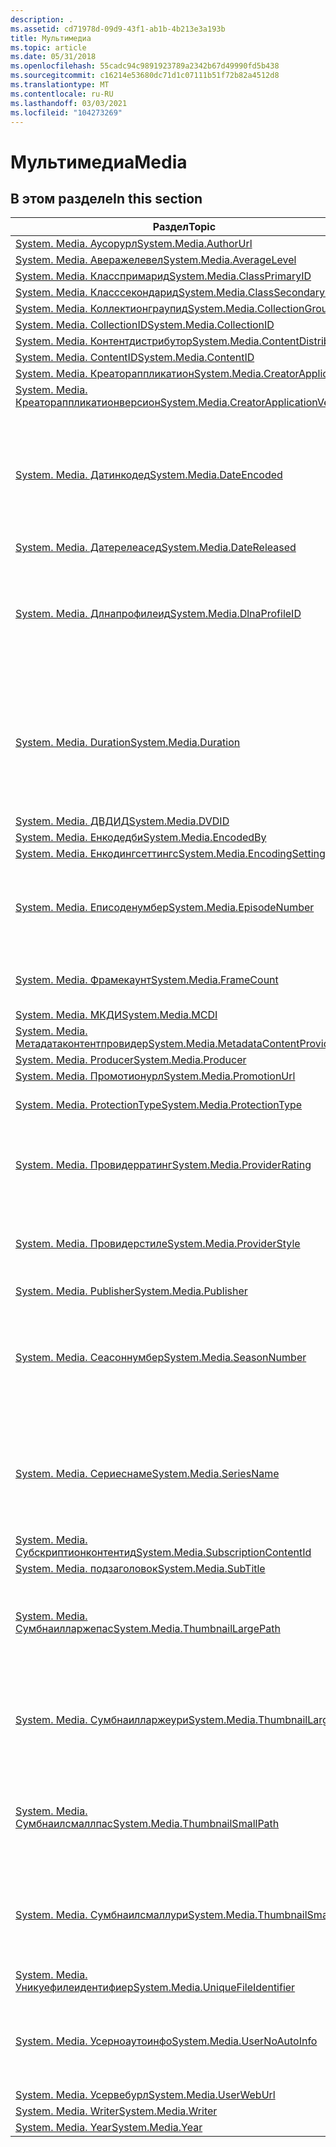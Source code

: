 ```yaml
---
description: .
ms.assetid: cd71978d-09d9-43f1-ab1b-4b213e3a193b
title: Мультимедиа
ms.topic: article
ms.date: 05/31/2018
ms.openlocfilehash: 55cadc94c9891923789a2342b67d49990fd5b438
ms.sourcegitcommit: c16214e53680dc71d1c07111b51f72b82a4512d8
ms.translationtype: MT
ms.contentlocale: ru-RU
ms.lasthandoff: 03/03/2021
ms.locfileid: "104273269"
---
```

# <a name="media"></a><span data-ttu-id="dac93-103">Мультимедиа</span><span class="sxs-lookup"><span data-stu-id="dac93-103">Media</span></span>

## <a name="in-this-section"></a><span data-ttu-id="dac93-104">В этом разделе</span><span class="sxs-lookup"><span data-stu-id="dac93-104">In this section</span></span>



| <span data-ttu-id="dac93-105">Раздел</span><span class="sxs-lookup"><span data-stu-id="dac93-105">Topic</span></span>                                                                                                        | <span data-ttu-id="dac93-106">Описание</span><span class="sxs-lookup"><span data-stu-id="dac93-106">Description</span></span>                                                                                                            |
|--------------------------------------------------------------------------------------------------------------|------------------------------------------------------------------------------------------------------------------------|
| [<span data-ttu-id="dac93-107">System. Media. Аусорурл</span><span class="sxs-lookup"><span data-stu-id="dac93-107">System.Media.AuthorUrl</span></span>](./props-system-media-authorurl.md)<br/>                                 |                                                                                                                        |
| [<span data-ttu-id="dac93-108">System. Media. Аверажелевел</span><span class="sxs-lookup"><span data-stu-id="dac93-108">System.Media.AverageLevel</span></span>](./props-system-media-averagelevel.md)<br/>                           |                                                                                                                        |
| [<span data-ttu-id="dac93-109">System. Media. Класспримарид</span><span class="sxs-lookup"><span data-stu-id="dac93-109">System.Media.ClassPrimaryID</span></span>](./props-system-media-classprimaryid.md)<br/>                       |                                                                                                                        |
| [<span data-ttu-id="dac93-110">System. Media. Класссекондарид</span><span class="sxs-lookup"><span data-stu-id="dac93-110">System.Media.ClassSecondaryID</span></span>](./props-system-media-classsecondaryid.md)<br/>                   |                                                                                                                        |
| [<span data-ttu-id="dac93-111">System. Media. Коллектионграупид</span><span class="sxs-lookup"><span data-stu-id="dac93-111">System.Media.CollectionGroupID</span></span>](./props-system-media-collectiongroupid.md)<br/>                 |                                                                                                                        |
| [<span data-ttu-id="dac93-112">System. Media. CollectionID</span><span class="sxs-lookup"><span data-stu-id="dac93-112">System.Media.CollectionID</span></span>](./props-system-media-collectionid.md)<br/>                           |                                                                                                                        |
| [<span data-ttu-id="dac93-113">System. Media. Контентдистрибутор</span><span class="sxs-lookup"><span data-stu-id="dac93-113">System.Media.ContentDistributor</span></span>](./props-system-media-contentdistributor.md)<br/>               |                                                                                                                        |
| [<span data-ttu-id="dac93-114">System. Media. ContentID</span><span class="sxs-lookup"><span data-stu-id="dac93-114">System.Media.ContentID</span></span>](./props-system-media-contentid.md)<br/>                                 |                                                                                                                        |
| [<span data-ttu-id="dac93-115">System. Media. Креатораппликатион</span><span class="sxs-lookup"><span data-stu-id="dac93-115">System.Media.CreatorApplication</span></span>](./props-system-media-creatorapplication.md)<br/>               |                                                                                                                        |
| [<span data-ttu-id="dac93-116">System. Media. Креатораппликатионверсион</span><span class="sxs-lookup"><span data-stu-id="dac93-116">System.Media.CreatorApplicationVersion</span></span>](./props-system-media-creatorapplicationversion.md)<br/> |                                                                                                                        |
| [<span data-ttu-id="dac93-117">System. Media. Датинкодед</span><span class="sxs-lookup"><span data-stu-id="dac93-117">System.Media.DateEncoded</span></span>](./props-system-media-dateencoded.md)<br/>                             | <span data-ttu-id="dac93-118">Представляет дату и время кодирования файла.</span><span class="sxs-lookup"><span data-stu-id="dac93-118">Represents the date and time the file was encoded.</span></span> <span data-ttu-id="dac93-119">Дата и время находятся в формате UTC (в документе, а не в файловой системе).</span><span class="sxs-lookup"><span data-stu-id="dac93-119">The DateTime is in UTC (in the doc, not file system).</span></span><br/>    |
| [<span data-ttu-id="dac93-120">System. Media. Датерелеасед</span><span class="sxs-lookup"><span data-stu-id="dac93-120">System.Media.DateReleased</span></span>](./props-system-media-datereleased.md)<br/>                           |                                                                                                                        |
| [<span data-ttu-id="dac93-121">System. Media. Длнапрофилеид</span><span class="sxs-lookup"><span data-stu-id="dac93-121">System.Media.DlnaProfileID</span></span>](props-system-media-dlnaprofileid.md)<br/>                                | <span data-ttu-id="dac93-122">Идентификатор профиля DLNA для мультимедийного содержимого, определяемый стандартом DLNA.</span><span class="sxs-lookup"><span data-stu-id="dac93-122">The DLNA profile ID for media content, defined by DLNA standards.</span></span><br/>                                           |
| [<span data-ttu-id="dac93-123">System. Media. Duration</span><span class="sxs-lookup"><span data-stu-id="dac93-123">System.Media.Duration</span></span>](./props-system-media-duration.md)<br/>                                   | <span data-ttu-id="dac93-124">Представляет фактическое время воспроизведения файла мультимедиа и измеряется в единицах 100 нс, а не миллисекундах.</span><span class="sxs-lookup"><span data-stu-id="dac93-124">Represents the actual play time of a media file and is measured in 100ns units, not milliseconds.</span></span><br/>           |
| [<span data-ttu-id="dac93-125">System. Media. ДВДИД</span><span class="sxs-lookup"><span data-stu-id="dac93-125">System.Media.DVDID</span></span>](./props-system-media-dvdid.md)<br/>                                         |                                                                                                                        |
| [<span data-ttu-id="dac93-126">System. Media. Енкодедби</span><span class="sxs-lookup"><span data-stu-id="dac93-126">System.Media.EncodedBy</span></span>](./props-system-media-encodedby.md)<br/>                                 |                                                                                                                        |
| [<span data-ttu-id="dac93-127">System. Media. Енкодингсеттингс</span><span class="sxs-lookup"><span data-stu-id="dac93-127">System.Media.EncodingSettings</span></span>](./props-system-media-encodingsettings.md)<br/>                   |                                                                                                                        |
| [<span data-ttu-id="dac93-128">System. Media. Еписоденумбер</span><span class="sxs-lookup"><span data-stu-id="dac93-128">System.Media.EpisodeNumber</span></span>](props-system-media-episodenumber.md)<br/>                                | <span data-ttu-id="dac93-129">1 монотонно увеличивающееся число, соответствующее эпизоду представления</span><span class="sxs-lookup"><span data-stu-id="dac93-129">A 1 based monotonically incremented number that corresponds to the episode of the show</span></span><br/>                      |
| [<span data-ttu-id="dac93-130">System. Media. Фрамекаунт</span><span class="sxs-lookup"><span data-stu-id="dac93-130">System.Media.FrameCount</span></span>](./props-system-media-framecount.md)<br/>                               | <span data-ttu-id="dac93-131">Указывает число кадров для изображения.</span><span class="sxs-lookup"><span data-stu-id="dac93-131">Indicates the frame count for the image.</span></span><br/>                                                                    |
| [<span data-ttu-id="dac93-132">System. Media. МКДИ</span><span class="sxs-lookup"><span data-stu-id="dac93-132">System.Media.MCDI</span></span>](./props-system-media-mcdi.md)<br/>                                           |                                                                                                                        |
| [<span data-ttu-id="dac93-133">System. Media. Метадатаконтентпровидер</span><span class="sxs-lookup"><span data-stu-id="dac93-133">System.Media.MetadataContentProvider</span></span>](./props-system-media-metadatacontentprovider.md)<br/>     |                                                                                                                        |
| [<span data-ttu-id="dac93-134">System. Media. Producer</span><span class="sxs-lookup"><span data-stu-id="dac93-134">System.Media.Producer</span></span>](./props-system-media-producer.md)<br/>                                   |                                                                                                                        |
| [<span data-ttu-id="dac93-135">System. Media. Промотионурл</span><span class="sxs-lookup"><span data-stu-id="dac93-135">System.Media.PromotionUrl</span></span>](./props-system-media-promotionurl.md)<br/>                           |                                                                                                                        |
| [<span data-ttu-id="dac93-136">System. Media. ProtectionType</span><span class="sxs-lookup"><span data-stu-id="dac93-136">System.Media.ProtectionType</span></span>](./props-system-media-protectiontype.md)<br/>                       | <span data-ttu-id="dac93-137">Описывает тип защиты носителей.</span><span class="sxs-lookup"><span data-stu-id="dac93-137">Describes the type of media protection.</span></span><br/>                                                                     |
| [<span data-ttu-id="dac93-138">System. Media. Провидерратинг</span><span class="sxs-lookup"><span data-stu-id="dac93-138">System.Media.ProviderRating</span></span>](./props-system-media-providerrating.md)<br/>                       | <span data-ttu-id="dac93-139">Оценка (0-99), предоставляемая поставщиком метаданных.</span><span class="sxs-lookup"><span data-stu-id="dac93-139">The rating (0 - 99) supplied by metadata provider.</span></span><br/>                                                          |
| [<span data-ttu-id="dac93-140">System. Media. Провидерстиле</span><span class="sxs-lookup"><span data-stu-id="dac93-140">System.Media.ProviderStyle</span></span>](./props-system-media-providerstyle.md)<br/>                         | <span data-ttu-id="dac93-141">Стиль музыки или видео, предоставляемый поставщиком метаданных.</span><span class="sxs-lookup"><span data-stu-id="dac93-141">The style of music or video, supplied by metadata provider.</span></span><br/>                                                 |
| [<span data-ttu-id="dac93-142">System. Media. Publisher</span><span class="sxs-lookup"><span data-stu-id="dac93-142">System.Media.Publisher</span></span>](./props-system-media-publisher.md)<br/>                                 |                                                                                                                        |
| [<span data-ttu-id="dac93-143">System. Media. Сеасоннумбер</span><span class="sxs-lookup"><span data-stu-id="dac93-143">System.Media.SeasonNumber</span></span>](props-system-media-seasonnumber.md)<br/>                                  | <span data-ttu-id="dac93-144">1 монотонно увеличивающееся число, соответствующее сезону, которое было впервые представлено</span><span class="sxs-lookup"><span data-stu-id="dac93-144">A 1 based monotonically incremented number that corresponds to the season that the show was first presented</span></span><br/> |
| [<span data-ttu-id="dac93-145">System. Media. Сериеснаме</span><span class="sxs-lookup"><span data-stu-id="dac93-145">System.Media.SeriesName</span></span>](props-system-media-seriesname.md)<br/>                                      | <span data-ttu-id="dac93-146">Имя, представляющее конкретные ряды, например подкаст или записанные телевизионные серии.</span><span class="sxs-lookup"><span data-stu-id="dac93-146">A name that represents a specific series, such as a podcast or recorded television series.</span></span><br/>                  |
| [<span data-ttu-id="dac93-147">System. Media. Субскриптионконтентид</span><span class="sxs-lookup"><span data-stu-id="dac93-147">System.Media.SubscriptionContentId</span></span>](./props-system-media-subscriptioncontentid.md)<br/>         |                                                                                                                        |
| [<span data-ttu-id="dac93-148">System. Media. подзаголовок</span><span class="sxs-lookup"><span data-stu-id="dac93-148">System.Media.SubTitle</span></span>](./props-system-media-subtitle.md)<br/>                                   |                                                                                                                        |
| [<span data-ttu-id="dac93-149">System. Media. Сумбнаилларжепас</span><span class="sxs-lookup"><span data-stu-id="dac93-149">System.Media.ThumbnailLargePath</span></span>](props-system-media-thumbnaillargepath.md)<br/>                      | <span data-ttu-id="dac93-150">Путь файловой системы к большому эскизу элемента мультимедиа.</span><span class="sxs-lookup"><span data-stu-id="dac93-150">Filesystem path to the large thumbnail representation of the media item.</span></span><br/>                                    |
| [<span data-ttu-id="dac93-151">System. Media. Сумбнаилларжеури</span><span class="sxs-lookup"><span data-stu-id="dac93-151">System.Media.ThumbnailLargeUri</span></span>](props-system-media-thumbnaillargeuri.md)<br/>                        | <span data-ttu-id="dac93-152">Универсальный код ресурса (URI) представления большого эскиза элемента мультимедиа.</span><span class="sxs-lookup"><span data-stu-id="dac93-152">Uri of the large thumbnail representation of the media item.</span></span><br/>                                                |
| [<span data-ttu-id="dac93-153">System. Media. Сумбнаилсмаллпас</span><span class="sxs-lookup"><span data-stu-id="dac93-153">System.Media.ThumbnailSmallPath</span></span>](props-system-media-thumbnailsmallpath.md)<br/>                      | <span data-ttu-id="dac93-154">Путь файловой системы к большому эскизу элемента мультимедиа.</span><span class="sxs-lookup"><span data-stu-id="dac93-154">Filesystem path to the large thumbnail representation of the media item.</span></span><br/>                                    |
| [<span data-ttu-id="dac93-155">System. Media. Сумбнаилсмаллури</span><span class="sxs-lookup"><span data-stu-id="dac93-155">System.Media.ThumbnailSmallUri</span></span>](props-system-media-thumbnailsmalluri.md)<br/>                        | <span data-ttu-id="dac93-156">Универсальный код ресурса (URI) представления большого эскиза элемента мультимедиа.</span><span class="sxs-lookup"><span data-stu-id="dac93-156">Uri of the large thumbnail representation of the media item.</span></span><br/>                                                |
| [<span data-ttu-id="dac93-157">System. Media. Уникуефилеидентифиер</span><span class="sxs-lookup"><span data-stu-id="dac93-157">System.Media.UniqueFileIdentifier</span></span>](./props-system-media-uniquefileidentifier.md)<br/>           |                                                                                                                        |
| [<span data-ttu-id="dac93-158">System. Media. Усерноаутоинфо</span><span class="sxs-lookup"><span data-stu-id="dac93-158">System.Media.UserNoAutoInfo</span></span>](./props-system-media-usernoautoinfo.md)<br/>                       | <span data-ttu-id="dac93-159">Если значение — true, не изменяйте метаданные этого файла.</span><span class="sxs-lookup"><span data-stu-id="dac93-159">If true, do not alter this file's metadata.</span></span> <span data-ttu-id="dac93-160">Устанавливается пользователем.</span><span class="sxs-lookup"><span data-stu-id="dac93-160">Set by user.</span></span><br/>                                                    |
| [<span data-ttu-id="dac93-161">System. Media. Усервебурл</span><span class="sxs-lookup"><span data-stu-id="dac93-161">System.Media.UserWebUrl</span></span>](./props-system-media-userweburl.md)<br/>                               |                                                                                                                        |
| [<span data-ttu-id="dac93-162">System. Media. Writer</span><span class="sxs-lookup"><span data-stu-id="dac93-162">System.Media.Writer</span></span>](./props-system-media-writer.md)<br/>                                       |                                                                                                                        |
| [<span data-ttu-id="dac93-163">System. Media. Year</span><span class="sxs-lookup"><span data-stu-id="dac93-163">System.Media.Year</span></span>](./props-system-media-year.md)<br/>                                           |                                                                                                                        |



 

 

 
